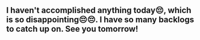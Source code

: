 ## I haven't accomplished anything today😔, which is so disappointing😔😔. I have so many backlogs to catch up on. See you tomorrow!